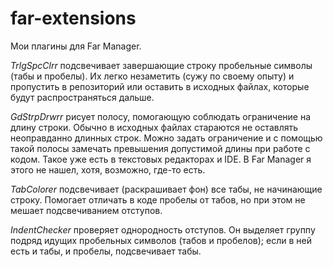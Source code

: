 # far-extensions
Мои плагины для Far Manager.

*TrlgSpcClrr* подсвечивает завершающие строку пробельные символы (табы и пробелы). Их легко
незаметить (сужу по своему опыту) и пропустить в репозиторий или оставить в исходных файлах,
которые будут распространяться дальше.

*GdStrpDrwrr* рисует полосу, помогающую соблюдать ограничение на длину строки. Обычно в исходных
файлах стараются не оставлять неоправданно длинных строк. Можно задать ограничение и с помощью
такой полосы замечать превышения допустимой длины при работе с кодом. Такое уже есть в текстовых
редакторах и IDE. В Far Manager я этого не нашел, хотя, возможно, где-то есть.

*TabColorer* подсвечивает (раскрашивает фон) все табы, не начинающие строку. Помогает отличать
в коде пробелы от табов, но при этом не мешает подсвечиванием отступов.

*IndentChecker* проверяет однородность отступов. Он выделяет группу подряд идущих пробельных
символов (табов и пробелов); если в ней есть и табы, и пробелы, подсвечивает табы.
